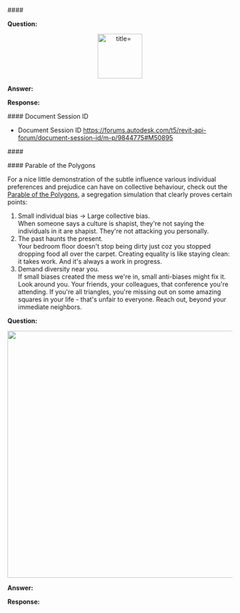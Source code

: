 <head>
<meta http-equiv="Content-Type" content="text/html; charset=utf-8">
<link rel="stylesheet" type="text/css" href="bc.css">
<script src="https://cdn.rawgit.com/google/code-prettify/master/loader/run_prettify.js" type="text/javascript"></script>
</head>

<!---

- vendor id
  Where do I register a Vendor ID for use in Revit .addin files?
Q: For what seems like a looong time ago (> 15 years) I registered a Vendor ID for my previous employer Cad Quality AB in Sweden. Now I am trying to do the same for my new employer Tribia AB, but I cannot find any page on ADN or Autodesk websites for doing so.
Are the Vendor ID:s still in use, and if so – where can I register a new ID?
A: This vendor id is no longer in use.
The recommended vendor id to use in a Revit add-in manifest file is your reversed internet url, afaik.
For example, i use:
    <VendorId>com.typepad.thebuildingcoder</VendorId>
    <VendorDescription>The Building Coder, http://thebuildingcoder.typepad.com</VendorDescription>


  
- au
Autodesk University 2020 will be a digital, global conference. This November 17-20 join us and innovators from around the world to reimagine what’s possible. Learn more: https://www.autodesk.com/autodesk-university/conference/overview
Catch the latest from @Autodesk and #Forge at #AU2020 on Nov 17-20. Featuring roadmap classes, case studies, API overviews, bootcamp, accelerator, and so much more. Register today at https://autodeskuniversity.smarteventscloud.com/portal/contactInfo.ww
Classes are posted for this November’s #AU2020 check them out here [https://www.autodesk.com/autodesk-university/conference/schedule] and register today for free at [https://autodeskuniversity.smarteventscloud.com/portal/contactInfo.ww]
Not sure which Forge classes to attend at #AU2020? Check out @_stephenpreston’s 10 classes you don’t want to miss. [https://forge.autodesk.com/blog/10-forge-classes-you-dont-want-miss-au]

- Parable of the Polygons
https://ncase.me/polygons/
segregation simulation
prove ploints
1. Small individual bias &rarr; Large collective bias.
When someone says a culture is shapist, they're not saying the individuals in it are shapist. They're not attacking you personally.

2. The past haunts the present.
Your bedroom floor doesn't stop being dirty just coz you stopped dropping food all over the carpet. Creating equality is like staying clean: it takes work. And it's always a work in progress.

3. Demand diversity near you.
If small biases created the mess we're in, small anti-biases might fix it. Look around you. Your friends, your colleagues, that conference you're attending. If you're all triangles, you're missing out on some amazing squares in your life - that's unfair to everyone. Reach out, beyond your immediate neighbors.  

- Document Session ID
  https://forums.autodesk.com/t5/revit-api-forum/document-session-id/m-p/9844775#M50895



twitter:

#RevitAPI @AutodeskForge @AutodeskRevit #bim #DynamoBim #ForgeDevCon

&ndash; 
...

linkedin:

#bim #DynamoBim #ForgeDevCon #Revit #API #IFC #SDK #AI #VisualStudio #Autodesk #AEC #adsk

the [Revit API discussion forum](http://forums.autodesk.com/t5/revit-api-forum/bd-p/160) thread

<center>
<img src="img/" alt="" title="" width="600"/>
<p style="font-size: 80%; font-style:italic"></p>
</center>

-->

### 


####<a name="2"></a> 

**Question:** 

<center>
<img src="img/.png" alt=" title="" width="100"/> <!-- 837 -->
</center>

**Answer:** 

**Response:** 

####<a name="3"></a> Document Session ID

- Document Session ID
  https://forums.autodesk.com/t5/revit-api-forum/document-session-id/m-p/9844775#M50895


####<a name="4"></a> 




####<a name="5"></a> Parable of the Polygons

For a nice little demonstration of the subtle influence various individual preferences and prejudice can have on collective behaviour, check out
the [Parable of the Polygons](https://ncase.me/polygons), a segregation simulation that clearly proves certain points:

1. Small individual bias &rarr; Large collective bias.
<br/>When someone says a culture is shapist, they're not saying the individuals in it are shapist. They're not attacking you personally.
2. The past haunts the present.
<br/>Your bedroom floor doesn't stop being dirty just coz you stopped dropping food all over the carpet. Creating equality is like staying clean: it takes work. And it's always a work in progress.
3. Demand diversity near you.
<br/>If small biases created the mess we're in, small anti-biases might fix it. Look around you. Your friends, your colleagues, that conference you're attending. If you're all triangles, you're missing out on some amazing squares in your life - that's unfair to everyone. Reach out, beyond your immediate neighbors.  


**Question:** 

<center>
<img src="img/.png" alt="" title="" width="553"/> <!-- 1107 -->
</center>


**Answer:**  

**Response:** 

<pre class="code">
</pre>
